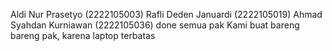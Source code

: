 Aldi Nur Prasetyo (2222105003)
Rafli Deden Januardi (2222105019)
Ahmad Syahdan Kurniawan (2222105036)
done semua pak
Kami buat bareng bareng pak, karena laptop terbatas
